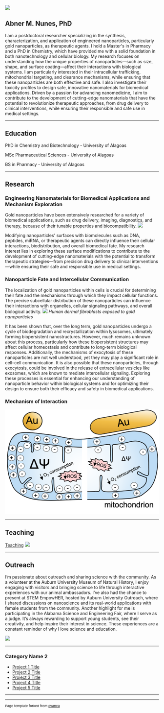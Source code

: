 <img src="images/Main1.png?raw=true"/>

## Abner M. Nunes, PhD

I am a postdoctoral researcher specializing in the synthesis, characterization, and application of engineered nanoparticles, particularly gold nanoparticles, as therapeutic agents. I hold a Master's in Pharmacy and a PhD in Chemistry, which have provided me with a solid foundation in both nanotechnology and cellular biology.
My research focuses on understanding how the unique properties of nanoparticles—such as size, shape, and surface coating—affect their interactions with biological systems. I am particularly interested in their intracellular trafficking, mitochondrial targeting, and clearance mechanisms, while ensuring that these nanoparticles are both effective and safe. I also investigate their toxicity profiles to design safe, innovative nanomaterials for biomedical applications.
Driven by a passion for advancing nanomedicine, I aim to contribute to the development of cutting-edge nanomaterials that have the potential to revolutionize therapeutic approaches, from drug delivery to clinical interventions, while ensuring their responsible and safe use in medical settings.

---
## Education

PhD in Chemistry and Biotechnology - University of Alagoas

MSc Pharmaceutical Sciences - University of Alagoas

BS in Pharmacy - University of Alagoas

---

## Research 
### Engineering Nanomaterials for Biomedical Applications and Mechanism Exploration
Gold nanoparticles have been extensively researched for a variety of biomedical applications, such as drug delivery, imaging, diagnostics, and therapy, because of their tunable properties and biocompatibility.
<img src="images/Main55.png?raw=true"/>

Modifying nanoparticles' surfaces with biomolecules such as DNA, peptides, miRNA, or therapeutic agents can directly influence their cellular interactions, biodistribution, and overall biomedical fate. My research interest lies in exploring these surface modifications to contribute to the development of cutting-edge nanomaterials with the potential to transform therapeutic strategies—from precision drug delivery to clinical interventions—while ensuring their safe and responsible use in medical settings.

### Nanoparticle Fate and Intercellular Communication

The localization of gold nanoparticles within cells is crucial for determining their fate and the mechanisms through which they impact cellular functions. The precise subcellular distribution of these nanoparticles can influence their interactions with organelles, cellular signaling pathways, and overall biological activity.
<img src="images/Main22.png?raw=true"/>
<i>Human dermal fibroblasts exposed to gold nanoparticles</i>

It has been shown that, over the long term, gold nanoparticles undergo a cycle of biodegradation and recrystallization within lysosomes, ultimately forming biopersistent nanostructures. However, much remains unknown about this process, particularly how these biopersistent structures may affect cellular homeostasis and contribute to long-term biological responses. Additionally, the mechanisms of exocytosis of these nanoparticles are not well understood, yet they may play a significant role in cell–cell communication. It is also possible that these nanoparticles, through exocytosis, could be involved in the release of extracellular vesicles like exosomes, which are known to mediate intercellular signaling. Exploring these processes is essential for enhancing our understanding of nanoparticle behavior within biological systems and for optimizing their design to ensure both their efficacy and safety in biomedical applications.

### Mechanism of Interaction

<img src="images/Main44.png?raw=true"/>

---
## Teaching 
[Teaching](/pdf/sample_presentation.pdf)
<img src="images/dummy_thumbnail.jpg?raw=true"/>

---
## Outreach

I’m passionate about outreach and sharing science with the community. As a volunteer at the Auburn University Museum of Natural History, I enjoy engaging with visitors and bringing science to life through interactive experiences with our animal ambassadors. I’ve also had the chance to present at STEM EmpowHER, hosted by Auburn University Outreach, where I shared discussions on nanoscience and its real-world applications with female students from the community. Another highlight for me is participating in the Alabama Science and Engineering Fair, where I serve as a judge. It’s always rewarding to support young students, see their creativity, and help inspire their interest in science. These experiences are a constant reminder of why I love science and education.

<img src="images/Outreach2.jpg?raw=true"/>

---

### Category Name 2

- [Project 1 Title](http://example.com/)
- [Project 2 Title](http://example.com/)
- [Project 3 Title](http://example.com/)
- [Project 4 Title](http://example.com/)
- [Project 5 Title](http://example.com/)

---




---
<p style="font-size:11px">Page template forked from <a href="https://github.com/evanca/quick-portfolio">evanca</a></p>
<!-- Remove above link if you don't want to attibute -->
